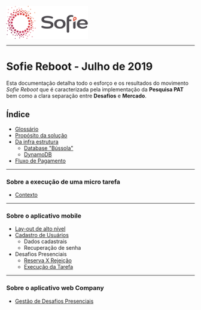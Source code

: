 ![](assets/logotipo_color_xs.png)

---

# Sofie Reboot - Julho de 2019

Esta documentação detalha todo o esforço e os resultados do movimento _Sofie Reboot_ que é caracterizada pela implementação da **Pesquisa PAT** bem como a clara separação entre **Desafios** e **Mercado**.



## Índice

- [Glossário](./001_glossary.md)
- [Propósito da solução](./002_purpose.md)
- [Da infra estrutura](./infra/001_general.md)
  - [Database "Bússola"](./infra/002_redis_bussola.md)
  - [DynamoDB](./infra/003_dynamodb.md)
- [Fluxo de Pagamento](./sales/001_sales_flow.md)

---

### Sobre a execução de uma micro tarefa

- [Contexto](./micro_task/003_context.md)



---

### Sobre o aplicativo mobile

- [Lay-out de alto nível](./app_mobile_sofier/001_lay-out_high_level.md)
- [Cadastro de Usuários](./app_mobile_sofier/002_user_registration.md)
  - Dados cadastrais
  - Recuperação de senha
- Desafios Presenciais
  - [Reserva X Rejeição](./app_mobile_sofier/003_micro_task_in_person.md)
  - [Execução da Tarefa](./app_mobile_sofier/004_task_execution.md)

---

### Sobre o aplicativo web Company

- [Gestão de Desafios Presenciais](./app_web_company/001_micro_task_in_person.md)

